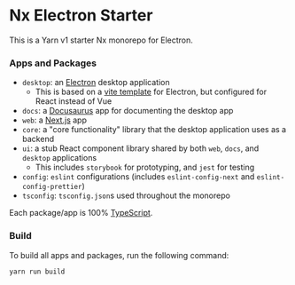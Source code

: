# Nx Electron Starter

This is a Yarn v1 starter Nx monorepo for Electron.

### Apps and Packages

- `desktop`: an [Electron](https://www.electronjs.org/) desktop application
  - This is based on a [vite template](https://github.com/cawa-93/vite-electron-builder) for Electron, but configured for React instead of Vue
- `docs`: a [Docusaurus](https://docusaurus.io/) app for documenting the desktop app
- `web`: a [Next.js](https://nextjs.org) app
- `core`: a "core functionality" library that the desktop application uses as a backend
- `ui`: a stub React component library shared by both `web`, `docs`, and `desktop` applications
  - This includes `storybook` for prototyping, and `jest` for testing
- `config`: `eslint` configurations (includes `eslint-config-next` and `eslint-config-prettier`)
- `tsconfig`: `tsconfig.json`s used throughout the monorepo

Each package/app is 100% [TypeScript](https://www.typescriptlang.org/).

### Build

To build all apps and packages, run the following command:

```
yarn run build
```
